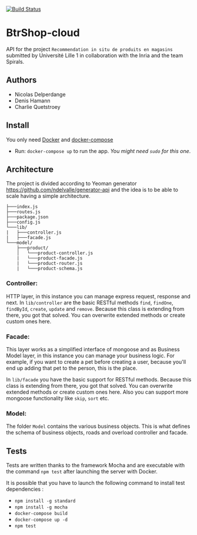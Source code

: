 [![Build Status](https://travis-ci.org/Oupsla/BtrShop-cloud.svg?branch=master)](https://travis-ci.org/Oupsla/BtrShop-cloud)

# BtrShop-cloud

API for the project `Recommendation in situ de produits en magasins` submitted by Université Lille 1 in collaboration with the Inria and the team Spirals.

## Authors
- Nicolas Delperdange
- Denis Hamann
- Charlie Quetstroey


## Install 

You only need [Docker](https://docs.docker.com/engine/installation/) and [docker-compose](https://docs.docker.com/compose/install/)

- Run: `docker-compose up` to run the app. _You might need `sudo` for this one_.

## Architecture

The project is divided according to Yeoman generator https://github.com/ndelvalle/generator-api and the idea is to be able to scale having a simple architecture.

```
├───index.js
├───routes.js
├───package.json
├───config.js
└───lib/
|   ├───controller.js
|   ├───facade.js
└───model/
    ├───product/
    │   └───product-controller.js
    |   └───product-facade.js
    |   └───product-router.js
    |   └───product-schema.js
```

### Controller:
HTTP layer, in this instance you can manage express request, response and next. In `lib/controller` are the basic RESTful methods `find`, `findOne`, `findById`, `create`, `update` and `remove`. Because this class is extending from there, you got that solved. You can overwrite extended methods or create custom ones here.

### Facade:
This layer works as a simplified interface of mongoose and as Business Model layer, in this instance you can manage your business logic. For example, if you want to create a pet before creating a user, because you'll end up adding that pet to the person, this is the place.

In `lib/facade` you have the basic support for RESTful methods. Because this class is extending from there, you got that solved. You can overwrite extended methods or create custom ones here. Also you can support more mongoose functionality like `skip`, `sort` etc.

### Model:
The folder `Model` contains the various business objects. This is what defines the schema of business objects, roads and overload controller and facade.


## Tests

Tests are written thanks to the framework Mocha and are executable with the command `npm test` after launching the server with Docker.

It is possible that you have to launch the following command to install test dependencies : 
- `npm install -g standard`
- `npm install -g mocha`
- `docker-compose build`
- `docker-compose up -d`
- `npm test`

